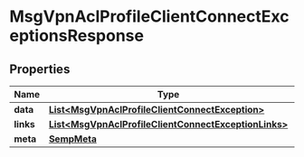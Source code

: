 
# MsgVpnAclProfileClientConnectExceptionsResponse

## Properties
Name | Type | Description | Notes
------------ | ------------- | ------------- | -------------
**data** | [**List&lt;MsgVpnAclProfileClientConnectException&gt;**](MsgVpnAclProfileClientConnectException.md) |  |  [optional]
**links** | [**List&lt;MsgVpnAclProfileClientConnectExceptionLinks&gt;**](MsgVpnAclProfileClientConnectExceptionLinks.md) |  |  [optional]
**meta** | [**SempMeta**](SempMeta.md) |  | 




